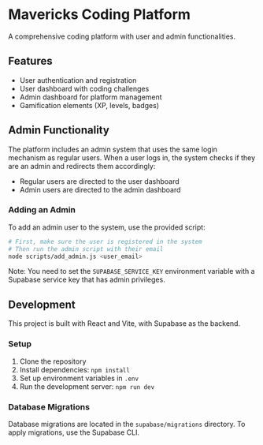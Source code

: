 # Mavericks Coding Platform

A comprehensive coding platform with user and admin functionalities.

## Features

- User authentication and registration
- User dashboard with coding challenges
- Admin dashboard for platform management
- Gamification elements (XP, levels, badges)

## Admin Functionality

The platform includes an admin system that uses the same login mechanism as regular users. When a user logs in, the system checks if they are an admin and redirects them accordingly:

- Regular users are directed to the user dashboard
- Admin users are directed to the admin dashboard

### Adding an Admin

To add an admin user to the system, use the provided script:

```bash
# First, make sure the user is registered in the system
# Then run the admin script with their email
node scripts/add_admin.js <user_email>
```

Note: You need to set the `SUPABASE_SERVICE_KEY` environment variable with a Supabase service key that has admin privileges.

## Development

This project is built with React and Vite, with Supabase as the backend.

### Setup

1. Clone the repository
2. Install dependencies: `npm install`
3. Set up environment variables in `.env`
4. Run the development server: `npm run dev`

### Database Migrations

Database migrations are located in the `supabase/migrations` directory. To apply migrations, use the Supabase CLI.
